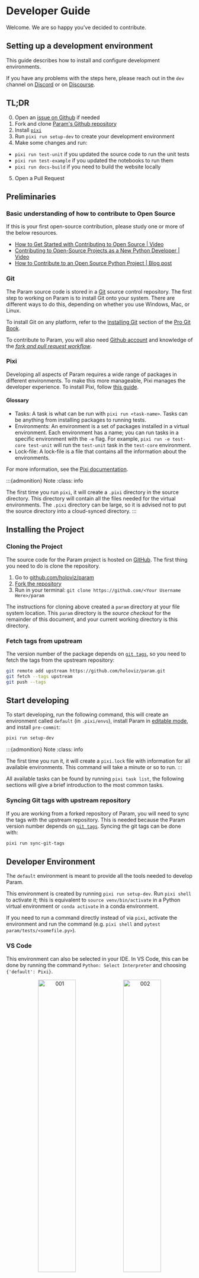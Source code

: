 # Developer Guide

Welcome. We are so happy you've decided to contribute.

## Setting up a development environment

This guide describes how to install and configure development environments.

If you have any problems with the steps here, please reach out in the `dev` channel on [Discord](https://discord.gg/rb6gPXbdAr) or on [Discourse](https://discourse.holoviz.org/).


## TL;DR

0. Open an [issue on Github](https://github.com/holoviz/param/issues) if needed
1. Fork and clone [Param's Github repository](https://github.com/holoviz/param)
2. Install [`pixi`](https://pixi.sh)
3. Run `pixi run setup-dev` to create your development environment
4. Make some changes and run:
  - `pixi run test-unit` if you updated the source code to run the unit tests
  - `pixi run test-example` if you updated the notebooks to run them
  - `pixi run docs-build` if you need to build the website locally
5. Open a Pull Request

## Preliminaries

### Basic understanding of how to contribute to Open Source

If this is your first open-source contribution, please study one or more of the below resources.

- [How to Get Started with Contributing to Open Source | Video](https://youtu.be/RGd5cOXpCQw)
- [Contributing to Open-Source Projects as a New Python Developer | Video](https://youtu.be/jTTf4oLkvaM)
- [How to Contribute to an Open Source Python Project | Blog post](https://www.educative.io/blog/contribue-open-source-python-project)

### Git

The Param source code is stored in a [Git](https://git-scm.com) source control repository. The first step to working on Param is to install Git onto your system. There are different ways to do this, depending on whether you use Windows, Mac, or Linux.

To install Git on any platform, refer to the [Installing Git](https://git-scm.com/book/en/v2/Getting-Started-Installing-Git) section of the [Pro Git Book](https://git-scm.com/book/en/v2).

To contribute to Param, you will also need [Github account](https://github.com/join) and knowledge of the [_fork and pull request workflow_](https://docs.github.com/en/get-started/quickstart/contributing-to-projects).

### Pixi

Developing all aspects of Param requires a wide range of packages in different environments. To make this more manageable, Pixi manages the developer experience. To install Pixi, follow [this guide](https://pixi.sh/latest/#installation).

#### Glossary

- Tasks: A task is what can be run with `pixi run <task-name>`. Tasks can be anything from installing packages to running tests.
- Environments: An environment is a set of packages installed in a virtual environment. Each environment has a name; you can run tasks in a specific environment with the `-e` flag.
  For example, `pixi run -e test-core test-unit` will run the `test-unit` task in the `test-core` environment.
- Lock-file: A lock-file is a file that contains all the information about the environments.

For more information, see the [Pixi documentation](https://pixi.sh/latest/).

:::{admonition} Note
:class: info

The first time you run `pixi`, it will create a `.pixi` directory in the source directory.
This directory will contain all the files needed for the virtual environments.
The `.pixi` directory can be large, so it is advised not to put the source directory into a cloud-synced directory.
:::

## Installing the Project

### Cloning the Project

The source code for the Param project is hosted on [GitHub](https://github.com/holoviz/param). The first thing you need to do is clone the repository.

1. Go to [github.com/holoviz/param](https://github.com/holoviz/param)
2. [Fork the repository](https://docs.github.com/en/get-started/quickstart/contributing-to-projects#forking-a-repository)
3. Run in your terminal: `git clone https://github.com/<Your Username Here>/param`

The instructions for cloning above created a `param` directory at your file system location.
This `param` directory is the _source checkout_ for the remainder of this document, and your current working directory is this directory.

### Fetch tags from upstream

The version number of the package depends on [`git tags`](https://git-scm.com/book/en/v2/Git-Basics-Tagging), so you need to fetch the tags from the upstream repository:

```bash
git remote add upstream https://github.com/holoviz/param.git
git fetch --tags upstream
git push --tags
```

## Start developing

To start developing, run the following command, this will create an environment called `default` (in `.pixi/envs`), install Param in [editable mode](https://pip.pypa.io/en/stable/topics/local-project-installs/#editable-installs), and install `pre-commit`:

```bash
pixi run setup-dev
```

:::{admonition} Note
:class: info

The first time you run it, it will create a `pixi.lock` file with information for all available environments.
This command will take a minute or so to run.
:::

All available tasks can be found by running `pixi task list`, the following sections will give a brief introduction to the most common tasks.

### Syncing Git tags with upstream repository

If you are working from a forked repository of Param, you will need to sync the tags with the upstream repository.
This is needed because the Param version number depends on [`git tags`](https://git-scm.com/book/en/v2/Git-Basics-Tagging).
Syncing the git tags can be done with:

```bash
pixi run sync-git-tags
```

## Developer Environment

The `default` environment is meant to provide all the tools needed to develop Param.

This environment is created by running `pixi run setup-dev`. Run `pixi shell` to activate it; this is equivalent to `source venv/bin/activate` in a Python virtual environment or `conda activate` in a conda environment.

If you need to run a command directly instead of via `pixi`, activate the environment and run the command (e.g. `pixi shell` and `pytest param/tests/<somefile.py>`).

### VS Code

This environment can also be selected in your IDE. In VS Code, this can be done by running the command `Python: Select Interpreter` and choosing `{'default': Pixi}`.

<p style="text-align: center">
  <img
    src="https://assets.holoviews.org/static/dev_guide/001.png"
    alt="001"
    style="width: 45%; display: inline-block"
  />
  <img
    src="https://assets.holoviews.org/static/dev_guide/002.png"
    alt="002"
    style="width: 45%; display: inline-block"
  />
</p>

To confirm you are using this dev environment, check the bottom right corner:

![003](https://assets.holoviews.org/static/dev_guide/003.png)

### Jupyter Lab

You can launch Jupyter lab with the `default` environment with `pixi run lab`. This can be advantageous when you need to edit the documentation or debug an example notebook.

## Linting

Param uses [`pre-commit`](https://pre-commit.com/) to lint and format the source code. `pre-commit` is installed automatically when running `pixi run setup-dev`; it can also be installed with `pixi run lint-install`.
`pre-commit` runs all the linters when a commit is made locally. Linting can be forced to run for all the files with:

```bash
pixi run lint
```

:::{admonition} Note
:class: info

Alternatively, if you have `pre-commit` installed elsewhere you can run:

```bash
pre-commit install  # To install
pre-commit run --all-files  # To run on all files
```

:::

## Testing

To help keep Param maintainable, all Pull Requests (PR) with code changes should typically be accompanied by relevant tests. While exceptions may be made for specific circumstances, the default assumption should be that a Pull Request without tests will not be merged.

There are three types of tasks and five environments related to tests.

### Unit tests

Unit tests are usually small tests executed with [pytest](https://docs.pytest.org). They can be found in `param/tests/`.
Unit tests can be run with the `test-unit` task:

```bash
pixi run test-unit
```

The task is available in the following environments:

1. `test-39`, `test-310`, `test-311`, `test-312`, `test-313`, and `test-314`.
1. `test-core`

Where the first ones have the same environments except for different Python versions. `test-core` only has a core set of dependencies.
If you haven't set the environment flag in the command, a menu will help you select which one of the environments to use.

### Example tests

Param's documentation consists mainly of Jupyter Notebooks. The example tests execute all the notebooks and fail if an error is raised. Example tests are possible thanks to [nbval](https://nbval.readthedocs.io/) and can be found in the `doc/` folder.
Example tests can be run with the following command:

```bash
pixi run test-example
```

This task has the same environments as the unit tests except for `test-core`.

## Documentation

The documentation can be built with the command:

```bash
pixi run docs-build
```

## Build

Param has two build tasks, for building packages for Pip and Conda.

```bash
pixi run build-pip
pixi run build-conda
```

## Continuous Integration

Every push to the `main` branch or any PR branch on GitHub automatically triggers a test build with [GitHub Actions](https://github.com/features/actions).

You can see the list of all current and previous builds at [this URL](https://github.com/holoviz/param/actions)

### Etiquette

GitHub Actions provides free build workers for open-source projects. A few considerations will help you be considerate of others needing these limited resources:

- Run the tests locally before opening or pushing to an opened PR.

- Group commits to meaningful chunks of work before pushing to GitHub (i.e., don't push on every commit).
